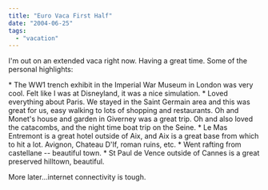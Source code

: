 ```yaml
---
title: "Euro Vaca First Half"
date: "2004-06-25"
tags: 
  - "vacation"
---
```


I'm out on an extended vaca right now. Having a great time. Some of the personal highlights:

\* The WW1 trench exhibit in the Imperial War Museum in London was very cool. Felt like I was at Disneyland, it was a nice simulation. \* Loved everything about Paris. We stayed in the Saint Germain area and this was great for us, easy walking to lots of shopping and restaurants. Oh and Monet's house and garden in Giverney was a great trip. Oh and also loved the catacombs, and the night time boat trip on the Seine. \* Le Mas Entremont is a great hotel outside of Aix, and Aix is a great base from which to hit a lot. Avignon, Chateau D'If, roman ruins, etc. \* Went rafting from castellane -- beautiful town. \* St Paul de Vence outside of Cannes is a great preserved hilltown, beautiful.

More later...internet connectivity is tough.

